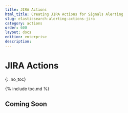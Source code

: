 ```yaml
---
title: JIRA Actions
html_title: Creating JIRA Actions for Signals Alerting
slug: elasticsearch-alerting-actions-jira
category: actions
order: 600
layout: docs
edition: enterprise
description: 
---
```


<!--- Copyright 2019 floragunn GmbH -->

# JIRA Actions
{: .no_toc}

{% include toc.md %}


## Coming Soon